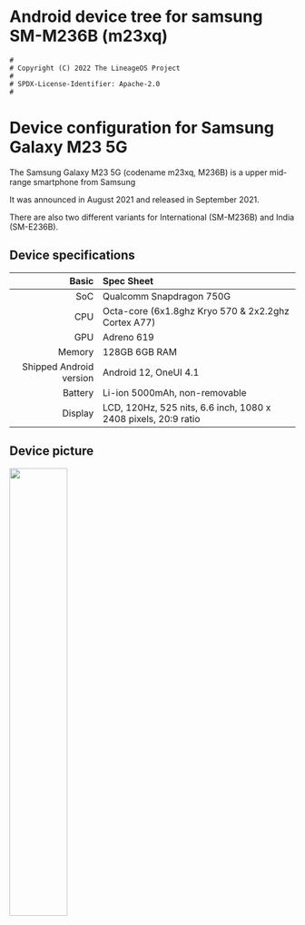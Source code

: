 # Android device tree for samsung SM-M236B (m23xq)

```
#
# Copyright (C) 2022 The LineageOS Project
#
# SPDX-License-Identifier: Apache-2.0
#
```

Device configuration for Samsung Galaxy M23 5G
===============================================
The Samsung Galaxy M23 5G (codename m23xq, M236B) is a upper mid-range smartphone from Samsung

It was announced in August 2021 and released in September 2021.

There are also two different variants for International (SM-M236B) and India (SM-E236B).

## Device specifications
Basic    | Spec Sheet
--------:|:----------------------
SoC      | Qualcomm Snapdragon 750G
CPU      | Octa-core (6x1.8ghz Kryo 570 & 2x2.2ghz Cortex A77)
GPU      | Adreno 619
Memory   | 128GB 6GB RAM
Shipped Android version | Android 12, OneUI 4.1
Battery  | Li-ion 5000mAh, non-removable
Display  | LCD, 120Hz, 525 nits, 6.6 inch, 1080 x 2408 pixels, 20:9 ratio

## Device picture
<img src="https://user-images.githubusercontent.com/31782624/205670871-a460acce-c660-4dce-aa78-834673677a21.jpg" width="45%"/>
